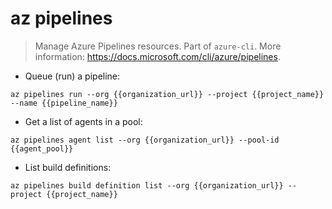 # az pipelines

> Manage Azure Pipelines resources.
> Part of `azure-cli`.
> More information: <https://docs.microsoft.com/cli/azure/pipelines>.

- Queue (run) a pipeline:

`az pipelines run --org {{organization_url}} --project {{project_name}} --name {{pipeline_name}}`

- Get a list of agents in a pool:

`az pipelines agent list --org {{organization_url}} --pool-id {{agent_pool}}`

- List build definitions:

`az pipelines build definition list --org {{organization_url}} --project {{project_name}}`
